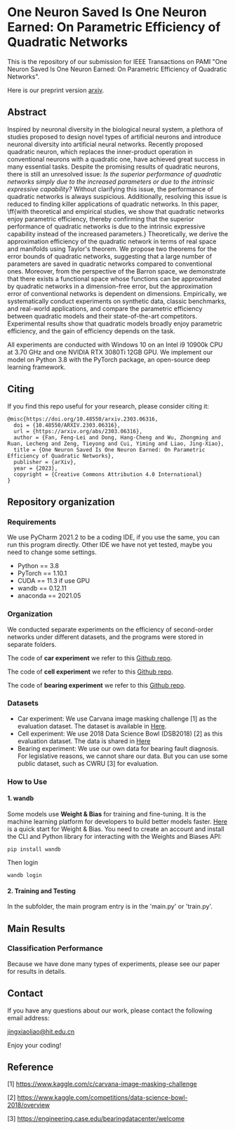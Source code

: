 # One Neuron Saved Is One Neuron Earned: On Parametric Efficiency of Quadratic Networks

This is the repository of our submission for IEEE Transactions on PAMI   "One Neuron Saved Is One Neuron Earned: On Parametric Efficiency of Quadratic Networks". 

Here is our preprint version [arxiv](https://arxiv.org/pdf/2303.06316.pdf).


## Abstract
Inspired by neuronal diversity in the biological neural system, a plethora of studies proposed to design novel types of artificial neurons and introduce neuronal diversity into artificial neural networks. Recently proposed quadratic neuron, which replaces the inner-product operation in conventional neurons with a quadratic one, have achieved great success in many essential tasks. Despite the promising results of quadratic neurons, there is still an unresolved issue: *Is the superior performance of quadratic networks simply due to the increased parameters or due to the intrinsic expressive capability?* Without clarifying this issue, the performance of quadratic networks is always suspicious. Additionally, resolving this issue is reduced to finding killer applications of quadratic networks. In this paper, \ff{with theoretical and empirical studies, we show that quadratic networks enjoy parametric efficiency, thereby confirming that the superior performance of quadratic networks is due to the intrinsic expressive capability instead of the increased parameters.} Theoretically, we derive the approximation efficiency of the quadratic network in terms of real space and manifolds using Taylor's theorem. We propose two theorems for the error bounds of quadratic networks, suggesting that a large number of parameters are saved in quadratic networks compared to conventional ones. Moreover, from the perspective of the Barron space, we demonstrate that there exists a functional space whose functions can be approximated by quadratic networks in a dimension-free error, but the approximation error of conventional networks is dependent on dimensions. Empirically, we systematically conduct experiments on synthetic data, classic benchmarks, and real-world applications, and compare the parametric efficiency between quadratic models and their state-of-the-art competitors. Experimental results show that quadratic models broadly enjoy parametric efficiency, and the gain of efficiency depends on the task.




All experiments are conducted with Windows 10 on an Intel i9 10900k CPU at 3.70 GHz and one NVIDIA RTX 3080Ti 12GB GPU. We implement our model on Python 3.8 with the PyTorch package, an open-source deep learning framework.  

## Citing
If you find this repo useful for your research, please consider citing it:
```
@misc{https://doi.org/10.48550/arxiv.2303.06316,
  doi = {10.48550/ARXIV.2303.06316},
  url = {https://arxiv.org/abs/2303.06316},
  author = {Fan, Feng-Lei and Dong, Hang-Cheng and Wu, Zhongming and Ruan, Lecheng and Zeng, Tieyong and Cui, Yiming and Liao, Jing-Xiao},
  title = {One Neuron Saved Is One Neuron Earned: On Parametric Efficiency of Quadratic Networks},
  publisher = {arXiv},
  year = {2023},
  copyright = {Creative Commons Attribution 4.0 International}
}

```


## Repository organization

### Requirements
We use PyCharm 2021.2 to be a coding IDE, if you use the same, you can run this program directly. Other IDE we have not yet tested, maybe you need to change some settings.
* Python == 3.8
* PyTorch == 1.10.1
* CUDA == 11.3 if use GPU
* wandb == 0.12.11
* anaconda == 2021.05
 
### Organization
We conducted separate experiments on the efficiency of second-order networks under different datasets, and the programs were stored in separate folders.

The code of **car experiment** we refer to this [Github repo](https://github.com/milesial/Pytorch-UNet).


The code of **cell experiment** we refer to this [Github repo](https://github.com/Andy-zhujunwen/UNET-ZOO).

The code of **bearing experiment** we refer to this [Github repo](https://github.com/asdvfghg/QCNN_for_bearing_diagnosis).

### Datasets
* Car experiment: We use Carvana image masking challenge [1] as the evaluation  dataset. The dataset is available in [Here](https://github.com/abhijitkulkarni25/Kaggle-Carvana-Dataset).
* Cell experiment: We use 2018 Data Science Bowl (DSB2018) [2] as this evaluation dataset. The data is shared in [Here](https://www.kaggle.com/competitions/data-science-bowl-2018/data)
* Bearing experiment: We use our own data for bearing fault diagnosis. For legislative reasons, we cannot share our data. But you can use some public dataset, such as CWRU [3] for evaluation. 


### How to Use
#### 1. wandb
Some models use **Weight & Bias** for training and fine-tuning. It is the machine learning platform for developers to build better models faster. [Here](https://docs.wandb.ai/quickstart) is a quick start for Weight & Bias. You need to create an account and install the CLI and Python library for interacting with the Weights and Biases API:
```
pip install wandb
```
Then login 
```
wandb login
```
#### 2. Training and Testing
In the subfolder, the main program entry is in the 'main.py' or 'train.py'.
 


## Main Results
### Classification Performance
Because we have done many types of experiments, please see our paper for results in details.


## Contact
If you have any questions about our work, please contact the following email address:

jingxiaoliao@hit.edu.cn

Enjoy your coding!
## Reference
[1] https://www.kaggle.com/c/carvana-image-masking-challenge

[2] https://www.kaggle.com/competitions/data-science-bowl-2018/overview

[3] https://engineering.case.edu/bearingdatacenter/welcome
